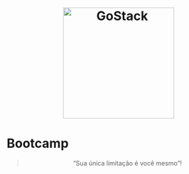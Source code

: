 <h1 align="center">
    <img alt="GoStack" src="bootcamp-header.png" width="250px" />
</h1>

# Bootcamp
<blockquote align="center">“Sua única limitação é você mesmo”!</blockquote>


